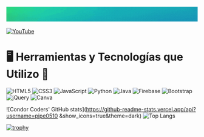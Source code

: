 ![¡Bienvenidos a mi perfil de GitHub! 🚀](panel_inicial.gif)

[![YouTube](https://img.shields.io/badge/YouTube-FF0000?style=for-the-badge&logo=youtube&logoColor=white)](https://youtube.com/@codedreadpodcast?si=xufnHT6ZTVd_JZtG)

# 🖥️ Herramientas y Tecnologías que Utilizo 🎨

![HTML5](https://img.shields.io/badge/html5-%23E34F26.svg?style=for-the-badge&logo=html5&logoColor=white)
![CSS3](https://img.shields.io/badge/css3-%231572B6.svg?style=for-the-badge&logo=css3&logoColor=white)
![JavaScript](https://img.shields.io/badge/javascript-%23323330.svg?style=for-the-badge&logo=javascript&logoColor=%23F7DF1E)
![Python](https://img.shields.io/badge/python-3670A0?style=for-the-badge&logo=python&logoColor=ffdd54)
![Java](https://img.shields.io/badge/java-%23ED8B00.svg?style=for-the-badge&logo=openjdk&logoColor=white)
![Firebase](https://img.shields.io/badge/Firebase-039BE5?style=for-the-badge&logo=Firebase&logoColor=white)
![Bootstrap](https://img.shields.io/badge/Bootstrap-%23563D7C.svg?style=for-the-badge&logo=bootstrap&logoColor=white)
![jQuery](https://img.shields.io/badge/jQuery-%230769AD.svg?style=for-the-badge&logo=jquery&logoColor=white)
![Canva](https://img.shields.io/badge/Canva-%2300C4CC.svg?style=for-the-badge&logo=Canva&logoColor=white)



![Condor Coders' GitHub stats](https://github-readme-stats.vercel.app/api?username=pipe0510
&show_icons=true&theme=dark) ![Top Langs](https://github-readme-stats.vercel.app/api/top-langs/?username=pipe0510&layout=compact&theme=gruvbox)

[![trophy](https://github-profile-trophy.vercel.app/?username=pipe0510&theme=onedark)](https://github.com/ryo-ma/github-profile-trophy)